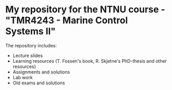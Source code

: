 # My repository for the NTNU course - "TMR4243 - Marine Control Systems II"

The repository includes:
- Lecture slides
- Learning resources (T. Fossen's book, R. Skjetne's PhD-thesis and other resources)
- Assignments and solutions
- Lab work
- Old exams and solutions
